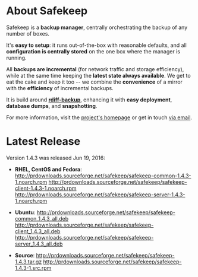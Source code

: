 # About Safekeep
Safekeep is a **backup manager**, centrally orchestrating the backup of any number of boxes.

It's **easy to setup**: it runs out-of-the-box with reasonable defaults, and all **configuration is centrally stored** on the one box where the manager is running.

All **backups are incremental** (for network traffic and storage efficiency), while at the same time keeping the **latest state always available**. We get to eat the cake and keep it too -- we combine the **convenience** of a mirror with the **efficiency** of incremental backups.

It is build around [**rdiff-backup**](http://www.nongnu.org/rdiff-backup/), enhancing it with **easy deployment**, **database dumps**, and **snapshotting**.

For more information, visit the [project's homepage](http://safekeep.sourceforge.net/) or get in touch [via email](safekeep-devel@lists.sourceforge.net).

# Latest Release
Version 1.4.3 was released Jun 19, 2016:

  * **RHEL, CentOS and Fedora**:
  http://prdownloads.sourceforge.net/safekeep/safekeep-common-1.4.3-1.noarch.rpm
  http://prdownloads.sourceforge.net/safekeep/safekeep-client-1.4.3-1.noarch.rpm
  http://prdownloads.sourceforge.net/safekeep/safekeep-server-1.4.3-1.noarch.rpm

  * **Ubuntu**:
  http://prdownloads.sourceforge.net/safekeep/safekeep-common_1.4.3_all.deb
  http://prdownloads.sourceforge.net/safekeep/safekeep-client_1.4.3_all.deb
  http://prdownloads.sourceforge.net/safekeep/safekeep-server_1.4.3_all.deb

  * **Source**:
  http://prdownloads.sourceforge.net/safekeep/safekeep-1.4.3.tar.gz
  http://prdownloads.sourceforge.net/safekeep/safekeep-1.4.3-1.src.rpm


